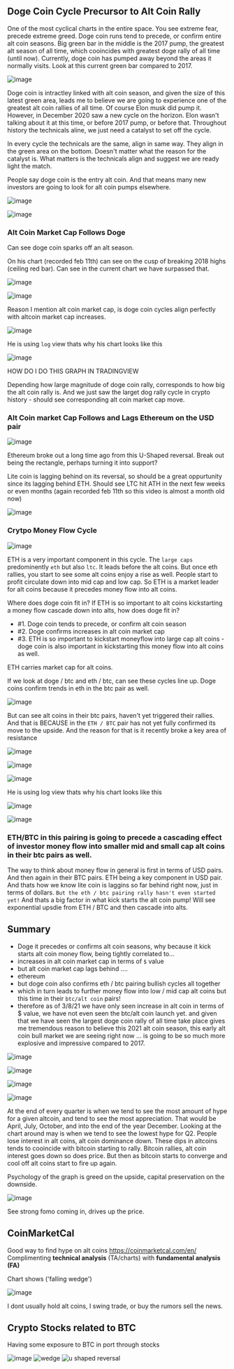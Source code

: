 ## Doge Coin Cycle Precursor to Alt Coin Rally

One of the most cyclical charts in the entire space. You see extreme fear, precede extreme greed. Doge coin runs tend to precede, or confirm entire alt coin seasons. Big green bar in the middle is the 2017 pump, the greatest alt season of all time, which cooincides with greatest doge rally of all time (until now). Currently, doge coin has pumped away beyond the areas it normally visits. Look at this current green bar compared to 2017.

![image](https://user-images.githubusercontent.com/10590095/110286753-0c740f80-7fab-11eb-8817-1ae678effca7.png)

Doge coin is intractley linked with alt coin season, and given the size of this latest green area, leads me to believe we are going to experience one of the greatest alt coin rallies of all time. Of course Elon musk did pump it. However, in December 2020 saw a new cycle on the horizon. Elon wasn't talking about it at this time, or before 2017 pump, or before that. Throughout history the technicals aline, we just need a catalyst to set off the cycle.

In every cycle the technicals are the same, align in same way. They align in the green area on the bottom. Doesn't matter what the reason for the catalyst is. What matters is the technicals align and suggest we are ready light the match.

People say doge coin is the entry alt coin. And that means many new investors are going to look for alt coin pumps elsewhere. 

![image](https://user-images.githubusercontent.com/10590095/110287206-b8b5f600-7fab-11eb-988b-156b272b40bf.png)

![image](https://user-images.githubusercontent.com/10590095/110287223-bd7aaa00-7fab-11eb-816f-6f2c5bdfd2cb.png)

### Alt Coin Market Cap Follows Doge

Can see doge coin sparks off an alt season. 

On his chart (recorded feb 11th) can see on the cusp of breaking 2018 highs (ceiling red bar). Can see in the current chart we have surpassed that.

![image](https://user-images.githubusercontent.com/10590095/110287556-5ad5de00-7fac-11eb-8696-9faeed263ce0.png)

![image](https://user-images.githubusercontent.com/10590095/110287517-44c81d80-7fac-11eb-9875-d58aa7ada8e5.png)

Reason I mention alt coin market cap, is doge coin cycles align perfectly with altcoin market cap increases.

![image](https://user-images.githubusercontent.com/10590095/110287809-b99b5780-7fac-11eb-8921-461022b05b7a.png)

He is using `log` view thats why his chart looks like this

![image](https://user-images.githubusercontent.com/10590095/110289773-827a7580-7faf-11eb-89ff-4ec0c84c8c1c.png)


HOW DO I DO THIS GRAPH IN TRADINGVIEW

Depending how large magnitude of doge coin rally, corresponds to how big the alt coin rally is. And we just saw the larget dog rally cycle in crypto history - should see corresponding alt coin market cap move. 

### Alt Coin market Cap Follows and Lags Ethereum on the USD pair

![image](https://user-images.githubusercontent.com/10590095/110288194-3fb79e00-7fad-11eb-88ca-116c1e4ed3ab.png)

Ethereum broke out a long time ago from this U-Shaped reversal. Break out being the rectangle, perhaps turning it into support?

Lite coin is lagging behind on its reversal, so should be a great oppurtunity since its lagging behind ETH. Should see LTC hit ATH in the next few weeks or even months (again recorded feb 11th so this video is almost a month old now) 

![image](https://user-images.githubusercontent.com/10590095/110288284-607ff380-7fad-11eb-9201-901977645e3a.png)

### Crytpo Money Flow Cycle

![image](https://user-images.githubusercontent.com/10590095/110288458-a6d55280-7fad-11eb-83f8-3a5397768df5.png)

ETH is a very important component in this cycle. The `large caps` predominently `eth` but also `ltc`. It leads before the alt coins. But once eth rallies, you start to see some alt coins enjoy a rise as well. People start to profit circulate down into mid cap and low cap. So ETH is a market leader for alt coins because it precedes money flow into alt coins.

Where does doge coin fit in? If ETH is so important to alt coins kickstarting a money flow cascade down into alts, how does doge fit in? 

* #1. Doge coin tends to precede, or confirm alt coin season
* #2. Doge confirms increases in alt coin market cap
* #3. ETH is so important to kickstart moneyflow into large cap alt coins - doge coin is also important in kickstarting this money flow into alt coins as well. 

ETH carries market cap for alt coins.

If we look at doge / btc and eth / btc, can see these cycles line up. Doge coins confirm trends in eth in the btc pair as well. 

![image](https://user-images.githubusercontent.com/10590095/110288953-590d1a00-7fae-11eb-9b5d-211cf434e7cd.png)

But can see alt coins in their btc pairs, haven't yet triggered their rallies. And that is BECAUSE in the `ETH / BTC` pair has not yet fully confirmed its move to the upside. And the reason for that is it recently broke a key area of resistance 

![image](https://user-images.githubusercontent.com/10590095/110289467-1566e000-7faf-11eb-95eb-41c61a8864b4.png)

![image](https://user-images.githubusercontent.com/10590095/110289454-10a22c00-7faf-11eb-89f5-b9ceea751837.png)

![image](https://user-images.githubusercontent.com/10590095/110289582-3fb89d80-7faf-11eb-95b7-5363686c2134.png)

He is using log view thats why his chart looks like this

![image](https://user-images.githubusercontent.com/10590095/110289813-932aeb80-7faf-11eb-9c4d-e51d7ada5a97.png)

![image](https://user-images.githubusercontent.com/10590095/110290296-3d0a7800-7fb0-11eb-990c-ca8dd4a786ba.png)

### ETH/BTC in this pairing is going to precede a cascading effect of investor money flow into smaller mid and small cap alt coins in their btc pairs as well.

The way to think about money flow in general is first in terms of USD pairs. And then again in their BTC pairs. ETH being a key component in USD pair. And thats how we know lite coin is laggins so far behind right now, just in terms of dollars. `But the eth / btc pairing rally hasn't even started yet!` And thats a big factor in what kick starts the alt coin pump! Will see exponential upsdie from ETH / BTC and then cascade into alts.

## Summary

* Doge it precedes or confirms alt coin seasons, why because it kick starts alt coin money flow, being tightly correlated to...
* increases in alt coin market cap in terms of `$` value
* but alt coin market cap lags behind ....
* ethereum 
* but doge coin also confirms eth / btc pairing  bullish cycles all together
* which in turn leads to further money flow into low / mid cap alt coins but this time in their `btc/alt coin` pairs!
* therefore as of 3/8/21 we have only seen increase in alt coin in terms of $ value, we have not even seen the btc/alt coin launch yet. and given that we have seen the largest doge coin rally of all time take place gives me tremendous reason to believe this 2021 alt coin season, this early alt coin bull market we are seeing right now ... is going to be so much more explosive and impressive compared to 2017. 

![image](https://user-images.githubusercontent.com/10590095/110343566-3bfa3a80-7ff2-11eb-8405-7c8bfbbd7c66.png)

![image](https://user-images.githubusercontent.com/10590095/110577361-1b340100-8128-11eb-8f10-0ee960505e82.png)

![image](https://user-images.githubusercontent.com/10590095/110577438-461e5500-8128-11eb-9b3a-d6e34c9c1184.png)

![image](https://user-images.githubusercontent.com/10590095/110577539-736b0300-8128-11eb-9176-de5b5dc18184.png)

At the end of every quarter is when we tend to see the most amount of hype for a given altcoin, and tend to see the most appreciation. That would be April, July, October, and into the end of the year December. Looking at the chart around may is when we tend to see the lowest hype for Q2. People lose interest in alt coins, alt coin dominance down. These dips in altcoins tends to cooincide with bitcoin starting to rally. Bitcoin rallies, alt coin interest goes down so does price. But then as bitcoin starts to converge and cool off alt coins start to fire up again. 

Psychology of the graph is greed on the upside, capital preservation on the downside. 

![image](https://user-images.githubusercontent.com/10590095/110577641-aca37300-8128-11eb-9c10-47fc9a35355f.png)

See strong fomo coming in, drives up the price.

## CoinMarketCal

Good way to find hype on alt coins https://coinmarketcal.com/en/
Complimenting **technical analysis** (TA/charts) with **fundamental analysis (FA)**

Chart shows ('falling wedge')

![image](https://user-images.githubusercontent.com/10590095/110578183-d610ce80-8129-11eb-93b5-0e7a2a765531.png)

I dont usually hold alt coins, I swing trade, or buy the rumors sell the news.

## Crypto Stocks related to BTC

Having some exposure to BTC in port through stocks

![image](https://user-images.githubusercontent.com/10590095/110579307-26892b80-812c-11eb-9e42-e0c1addc9fe8.png)
![wedge](https://user-images.githubusercontent.com/10590095/110730038-606a3880-81e5-11eb-8985-f45858d60b2c.png)
![u shaped reversal](https://user-images.githubusercontent.com/10590095/110730028-5ba58480-81e5-11eb-954f-f210bfcb5fb4.png)
